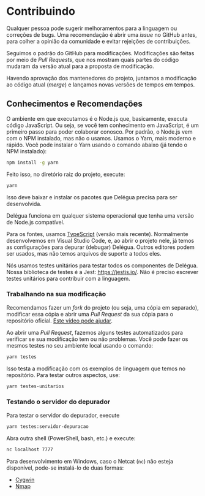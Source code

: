 # Contribuindo

Qualquer pessoa pode sugerir melhoramentos para a linguagem ou correções de bugs. Uma recomendação é abrir uma _issue_ no GitHub antes, para colher a opinião da comunidade e evitar rejeições de contribuições. 

Seguimos o padrão do GitHub para modificações. Modificações são feitas por meio de _Pull Requests_, que nos mostram quais partes do código mudaram da versão atual para a proposta de modificação.

Havendo aprovação dos mantenedores do projeto, juntamos a modificação ao código atual (_merge_) e lançamos novas versões de tempos em tempos. 

## Conhecimentos e Recomendações

O ambiente em que executamos é o Node.js que, basicamente, executa código JavaScript. Ou seja, se você tem conhecimento em JavaScript, é um primeiro passo para poder colaborar conosco. Por padrão, o Node.js vem com o NPM instalado, mas não o usamos. Usamos o Yarn, mais moderno e rápido. Você pode instalar o Yarn usando o comando abaixo (já tendo o NPM instalado):

```bash
npm install -g yarn
```

Feito isso, no diretório raiz do projeto, execute:

```bash
yarn
```

Isso deve baixar e instalar os pacotes que Delégua precisa para ser desenvolvida.

Delégua funciona em qualquer sistema operacional que tenha uma versão de Node.js compatível. 

Para os fontes, usamos [TypeScript](https://www.typescriptlang.org/) (versão mais recente). Normalmente desenvolvemos em Visual Studio Code, e, ao abrir o projeto nele, já temos as configurações para depurar (debugar) Delégua. Outros editores podem ser usados, mas não temos arquivos de suporte a todos eles.

Nós usamos testes unitários para testar todos os componentes de Delégua. Nossa biblioteca de testes é a Jest: https://jestjs.io/. Não é preciso escrever testes unitários para contribuir com a linguagem.

### Trabalhando na sua modificação

Recomendamos fazer um _fork_ do projeto (ou seja, uma cópia em separado), modificar essa cópia e abrir uma _Pull Request_ da sua cópia para o repositório oficial. [Este vídeo pode ajudar](https://www.youtube.com/watch?v=l1rwvDvD1og). 

Ao abrir uma _Pull Request_, fazemos alguns testes automatizados para verificar se sua modificação tem ou não problemas. Você pode fazer os mesmos testes no seu ambiente local usando o comando:

```bash
yarn testes
```

Isso testa a modificação com os exemplos de linguagem que temos no repositório. Para testar outros aspectos, use:

```bash
yarn testes-unitarios
```

### Testando o servidor do depurador

Para testar o servidor do depurador, execute

```bash
yarn testes:servidor-depuracao
```

Abra outra shell (PowerShell, bash, etc.) e execute:

```bash
nc localhost 7777
```

Para desenvolvimento em Windows, caso o Netcat (`nc`) não esteja disponível, pode-se instalá-lo de duas formas:

- [Cygwin](http://ptcomputador.com/Sistemas/windows/228426.html)
- [Nmap](https://nmap.org/download#windows)